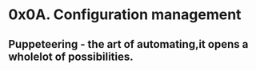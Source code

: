 # 0x0A. Configuration management
## Puppeteering - the art of automating,it opens a wholelot of possibilities.